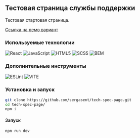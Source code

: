## Тестовая страница службы поддержки

Тестовая стартовая страница.

[Ссылка на демо вариант](https://sergasent.github.io/tech-spec-page/)

### Используемые технологии

![React](https://img.shields.io/badge/react-%2320232a.svg?style=for-the-badge&logo=react&logoColor=%2361DAFB) ![JavaScript](https://img.shields.io/badge/javascript-ccb100.svg?style=for-the-badge&logo=javascript&logoColor=fff) ![HTML5](https://img.shields.io/badge/html5-%23E34F26.svg?style=for-the-badge&logo=html5&logoColor=white) ![SCSS](https://img.shields.io/badge/scss-cc6699.svg?style=for-the-badge&logo=sass&logoColor=white) ![BEM](https://img.shields.io/badge/bem-555555.svg?style=for-the-badge&logo=bem&logoColor=ddd) 

### Дополнительные инструменты

![ESLint](https://img.shields.io/badge/ESLint-4B3263?style=for-the-badge&logo=eslint&logoColor=white) ![VITE](https://img.shields.io/badge/VITE-817ffd?style=for-the-badge&logo=vite&logoColor=fff)

### Установка и запуск

```BASH
git clone https://github.com/sergasent/tech-spec-page.git
cd tech-spec-page/
npm i
```

#### Запуск

```BASH
npm run dev
```
